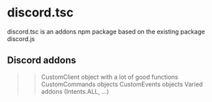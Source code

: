 # discord.tsc

discord.tsc is an addons npm package based on the existing package discord.js

## Discord addons
>> CustomClient object with a lot of good functions
>> CustomCommands objects
>> CustomEvents objects
>> Varied addons (Intents.ALL, ...)
